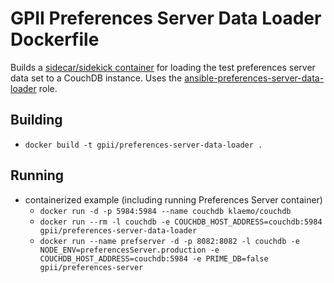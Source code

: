 # GPII Preferences Server Data Loader Dockerfile

Builds a [sidecar/sidekick container](http://blog.kubernetes.io/2015/06/the-distributed-system-toolkit-patterns.html) for loading the test preferences server data set to a CouchDB instance. Uses the [ansible-preferences-server-data-loader](https://github.com/waharnum/ansible-preferences-server-data-loader) role.


## Building

- `docker build -t gpii/preferences-server-data-loader .`

## Running

- containerized example (including running Preferences Server container)
  - `docker run -d -p 5984:5984 --name couchdb klaemo/couchdb`
  - `docker run --rm -l couchdb -e COUCHDB_HOST_ADDRESS=couchdb:5984 gpii/preferences-server-data-loader`
  - `docker run --name prefserver -d -p 8082:8082 -l couchdb -e NODE_ENV=preferencesServer.production -e COUCHDB_HOST_ADDRESS=couchdb:5984 -e PRIME_DB=false gpii/preferences-server`
